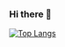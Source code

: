 ### Hi there 👋
[![Top Langs](https://github-readme-stats.vercel.app/api/top-langs/?username=albin0208)](https://github.com/anuraghazra/github-readme-stats)
<!--
**Albin0208/albin0208** is a ✨ _special_ ✨ repository because its `README.md` (this file) appears on your GitHub profile.

Here are some ideas to get you started:

- 🔭 I’m currently working on ...
- 🌱 I’m currently learning ...
- 👯 I’m looking to collaborate on ...
- 🤔 I’m looking for help with ...
- 💬 Ask me about ...
- 📫 How to reach me: ...
- 😄 Pronouns: ...
- ⚡ Fun fact: ...
-->
